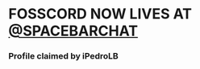# FOSSCORD NOW LIVES AT [@SPACEBARCHAT](https://github.com/spacebarchat)


### Profile claimed by iPedroLB
